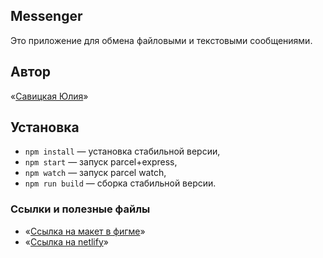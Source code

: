 ## Messenger

Это приложение для обмена файловыми и текстовыми сообщениями.

## Автор

«[Савицкая Юлия](https://github.com/uliasavi)»

## Установка

- `npm install` — установка стабильной версии,
- `npm start` — запуск parcel+express,
- `npm watch` — запуск parcel watch,
- `npm run build` — сборка стабильной версии.

### **Ссылки и полезные файлы**

- «[Ссылка на макет в фигме](https://www.figma.com/file/6ZMe50lFmKfFw7q0bdzsnU/Untitled?node-id=0%3A1)»
- «[Ссылка на netlify](https://app.netlify.com/teams/uliasavi/overview)»
